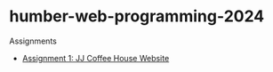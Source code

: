 # humber-web-programming-2024

Assignments
<ul>
    <li><a href='https://xentzenith.github.io/humber-web-programming-2024/Assignments/1/'>Assignment 1: JJ Coffee House Website</a></li>
    <br>
</ul>
